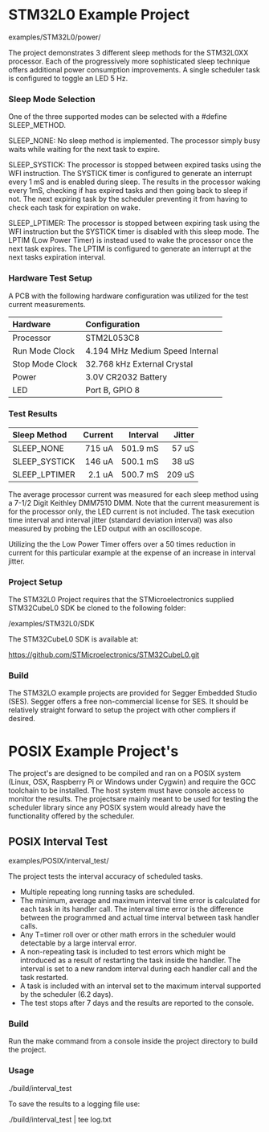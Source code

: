 # STM32L0 Example Project 

examples/STM32L0/power/

The project demonstrates 3 different sleep methods for the STM32L0XX processor. Each of the progressively more sophisticated sleep technique offers additional power consumption improvements.  A single scheduler task is configured to toggle an LED 5 Hz.
    
### Sleep Mode Selection

One of the three supported modes can be selected with a #define SLEEP_METHOD.

SLEEP_NONE:  No sleep method is implemented. The processor simply busy waits while waiting for the next task to expire.

SLEEP_SYSTICK:  The processor is stopped between expired tasks using the WFI instruction.  The SYSTICK timer is configured to generate an interrupt every 1 mS and is enabled during sleep. The results in the processor waking every 1mS, checking if has expired tasks and then going back to sleep if not.   The next expiring task by the scheduler preventing it from having to check each task for expiration on wake.

SLEEP_LPTIMER: The processor is stopped between expiring task using the WFI instruction but the SYSTICK timer is disabled with this sleep mode.   The LPTIM (Low Power Timer) is instead used to wake the processor once the next task expires.  The LPTIM is configured to generate an interrupt at the next tasks expiration interval.   

### Hardware Test Setup

A PCB with the following hardware configuration was utilized for the test current measurements.

| Hardware        | Configuration                   |
| :----           | :----                           |
| Processor       | STM2L053C8                      |
| Run Mode Clock  | 4.194 MHz Medium Speed Internal |
| Stop Mode Clock | 32.768 kHz External Crystal     |
| Power           | 3.0V CR2032 Battery             |
| LED             | Port B, GPIO 8                  |

### Test Results

| Sleep Method   | Current | Interval | Jitter |
| :----          | ----:   | ----:    | ----:  |  
| SLEEP_NONE     | 715 uA  | 501.9 mS | 57 uS  |
| SLEEP_SYSTICK  | 146 uA  | 500.1 mS | 38 uS  | 
| SLEEP_LPTIMER  | 2.1 uA  | 500.7 mS | 209 uS |

The average processor current was measured for each sleep method using a 7-1/2 Digit Keithley DMM7510 DMM.  Note that the current measurement is for the processor only, the LED current is not included.  The task execution time interval and interval jitter (standard deviation interval) was also measured by probing the LED output with an oscilloscope. 

Utilizing the the Low Power Timer offers over a 50 times reduction in current for this particular example at the expense of an increase in interval jitter. 

### Project Setup

The STM32L0 Project requires that the STMicroelectronics supplied STM32CubeL0 SDK be cloned to the following folder:

/examples/STM32L0/SDK

The STM32CubeL0 SDK is available at:

https://github.com/STMicroelectronics/STM32CubeL0.git

### Build

The STM32LO example projects are provided for Segger Embedded Studio (SES).  Segger offers a free non-commercial license for SES. It should be relatively straight forward to setup the project with other compliers if desired.

# POSIX Example Project's

The project's are designed to be compiled and ran on a POSIX system (Linux, OSX, Raspberry Pi or Windows under Cygwin) and require the GCC toolchain to be installed.  The host system must have console access to monitor the results.  The projectsare mainly meant to be used for testing the scheduler library since any POSIX system would already have the functionality offered by the scheduler. 

## POSIX Interval Test
examples/POSIX/interval_test/

 The project tests the interval accuracy of scheduled tasks.

  - Multiple repeating long running tasks are scheduled.
  - The minimum, average and maximum interval time error is calculated for each task in its handler call.  The interval time error is the difference between the programmed and actual time interval between task handler calls.
  - Any T=timer roll over or other math errors in the scheduler would detectable by a large interval error.
  - A non-repeating task is included to test errors which might be introduced as a result of restarting the task inside the  handler.  The interval is set to a new random interval during each  handler call and the task restarted.
  - A task is included with an interval set to the maximum interval supported by the scheduler (6.2 days).
  - The test stops after 7 days and the results are reported to the console.

### Build

Run the make command from a console inside the project directory to build the project.

### Usage

./build/interval_test

To save the results to a logging file use:

./build/interval_test | tee log.txt


